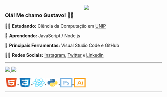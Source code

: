 <img src = "https://user-images.githubusercontent.com/48793555/130126220-068d401c-6a4b-40c8-ab0a-a2cc6a7ba42d.png" width = "250px" align = "right">

### Olá! Me chamo Gustavo! 👨‍💻

:man_student: **Estudando:** Ciência da Computação em [UNIP](https://www.unip.br/)

🌱 **Aprendendo:** JavaScript / Node.js


:school_satchel: **Principais Ferramentas:** Visual Studio Code e GitHub

:raising_hand_man: **Redes Sociais:** [Instagram](https://www.instagram.com/biin.xd/), [Twitter](https://twitter.com/zBiin_) e [Linkedin](https://www.linkedin.com/in/gustavo-louren%C3%A7o-21739a17b/)


---

 <div>
  <a href="https://github.com/lourencx">
  <img height="180em" src="https://github-readme-stats.vercel.app/api?username=lourencx&show_icons=true&theme=dark&include_all_commits=true&count_private=true"/>
  <img height="180em" src="https://github-readme-stats.vercel.app/api/top-langs/?username=lourencx&layout=compact&langs_count=7&theme=dark"/>
</div>
<div style="display: inline_block"><br>
  <img align="center" alt="HTML" height="30" width="40" src="https://raw.githubusercontent.com/devicons/devicon/master/icons/html5/html5-original.svg">
  <img align="center" alt="CSS" height="30" width="40" src="https://raw.githubusercontent.com/devicons/devicon/master/icons/css3/css3-original.svg">
  <img align="center" alt="React" height="30" width="40" src="https://raw.githubusercontent.com/devicons/devicon/master/icons/react/react-original.svg">
  <img align="center" alt="Python" height="30" width="40" src="https://raw.githubusercontent.com/devicons/devicon/master/icons/python/python-original.svg">
  <img align="center" alt="Photoshop" height="30" width="40" src="https://raw.githubusercontent.com/devicons/devicon/00f02ef57fb7601fd1ddcc2fe6fe670fef3ae3e4/icons/photoshop/photoshop-line.svg">
  <img align="center" alt="Photoshop" height="30" width="40" src="https://raw.githubusercontent.com/devicons/devicon/00f02ef57fb7601fd1ddcc2fe6fe670fef3ae3e4/icons/illustrator/illustrator-line.svg">
</div>
  
 ---
